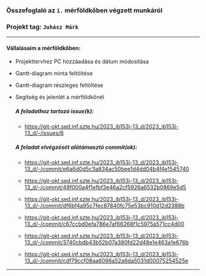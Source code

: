 ### Összefoglaló az `1.` mérföldkőben végzett munkáról

### Projekt tag: `Juhász Márk`

___

#### Vállalásaim a mérföldkőben: 
 - Projekttervhez PC hozzáadása és dátum módosítása
 - Gantt-diagram minta feltöltése
 - Gantt-diagram részleges feltöltése
 - Segítség és jelenlét a mérföldkőnél

    ##### A feladathoz tartozó issue(k):

     - https://git-okt.sed.inf.szte.hu/2023_ib153i-13_d/2023_ib153i-13_d/-/issues/6

    ##### A feladat elvégzését alátámasztó commit(ok):

     - https://git-okt.sed.inf.szte.hu/2023_ib153i-13_d/2023_ib153i-13_d/-/commit/e6a6d0d5c3a834ac50bee1d4dd04b4f4e1545740

     - https://git-okt.sed.inf.szte.hu/2023_ib153i-13_d/2023_ib153i-13_d/-/commit/48f000a4f1efbf3e46a2cf5926a6532b0869e5d5
	 
	 - https://git-okt.sed.inf.szte.hu/2023_ib153i-13_d/2023_ib153i-13_d/-/commit/df6bf4a95c7fec87840fc75e53bc910d12d2388b
	 
	 - https://git-okt.sed.inf.szte.hu/2023_ib153i-13_d/2023_ib153i-13_d/-/commit/c67ccbd0efa786e7af66268f1c5975a571cc4d00
	 
	 - https://git-okt.sed.inf.szte.hu/2023_ib153i-13_d/2023_ib153i-13_d/-/commit/3740cbdb43b52b07a380fd22d48e1e463a1e676b
	 
	 - https://git-okt.sed.inf.szte.hu/2023_ib153i-13_d/2023_ib153i-13_d/-/commit/cdf79ccf08aa6096a52a6da5031d00075254525e

___